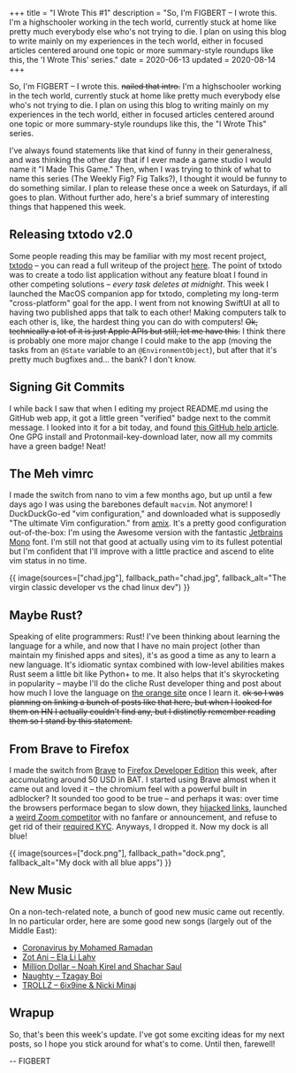 +++
title = "I Wrote This #1"
description = "So, I'm FIGBERT – I wrote this. I'm a highschooler working in the tech world, currently stuck at home like pretty much everybody else who's not trying to die. I plan on using this blog to write mainly on my experiences in the tech world, either in focused articles centered around one topic or more summary-style roundups like this, the 'I Wrote This' series."
date = 2020-06-13
updated = 2020-08-14
+++

So, I'm FIGBERT – I wrote this. ~~nailed that intro.~~ I'm a highschooler working in the tech world, currently stuck at home like pretty much everybody else who's not trying to
die. I plan on using this blog to writing mainly on my experiences in the tech world, either in focused articles centered around one topic or more summary-style roundups like
this, the "I Wrote This" series.

<!-- more -->

I've always found statements like that kind of funny in their generalness, and was thinking the other day that if I ever made a game studio I would name it "I Made This Game."
Then, when I was trying to think of what to name this series (The Weekly Fig? Fig Talks?), I thought it would be funny to do something similar. I plan to release these once a
week on Saturdays, if all goes to plan. Without further ado, here's a brief summary of interesting things that happened this week.

## Releasing txtodo v2.0

Some people reading this may be familiar with my most recent project, [txtodo][txtodo] – you can read a full writeup of the project [here][txtodo-writeup]. The point of txtodo
was to create a todo list application without any feature bloat I found in other competing solutions – *every task deletes at midnight*. This week I launched the MacOS companion
app for txtodo, completing my long-term "cross-platform" goal for the app. I went from not knowing SwiftUI at all to having two published apps that talk to each other! Making
computers talk to each other is, like, the hardest thing you can do with computers! ~~Ok, technically a lot of it is just Apple APIs but still, let me have this.~~ I think there
is probably one more major change I could make to the app (moving the tasks from an `@State` variable to an `@EnvironmentObject`), but after that it's pretty much bugfixes
and... the bank? I don't know.

## Signing Git Commits

I while back I saw that when I editing my project README.md using the GitHub web app, it got a little green "verified" badge next to the commit message. I looked into it for a
bit today, and found [this GitHub help article][signing-commits]. One GPG install and Protonmail-key-download later, now all my commits have a green badge! Neat!

## The Meh vimrc

I made the switch from nano to vim a few months ago, but up until a few days ago I was using the barebones default `macvim`. Not anymore! I DuckDuckGo-ed "vim configuration,"
and downloaded what is supposedly "The ultimate Vim configuration." from [amix][ultimate-vim]. It's a pretty good configuration out-of-the-box: I'm using the Awesome version
with the fantastic [Jetbrains Mono][jetbrains-mono] font. I'm still not that good at actually using vim to its fullest potential but I'm confident that I'll improve with a
little practice and ascend to elite vim status in no time.

{{ image(sources=["chad.jpg"], fallback_path="chad.jpg", fallback_alt="The virgin classic developer vs the chad linux dev") }}

## Maybe Rust?

Speaking of elite programmers: Rust! I've been thinking about learning the language for a while, and now that I have no main project (other than maintain my finished apps and
sites), it's as good a time as any to learn a new language. It's idiomatic syntax combined with low-level abilities makes Rust seem a little bit like Python+ to me. It also
helps that it's skyrocketing in popularity – maybe I'll do the cliche Rust developer thing and post about how much I love the language on [the orange site][hn] once I learn it.
~~ok so I was planning on linking a bunch of posts like that here, but when I looked for them on HN I actually couldn't find any, but I distinctly remember reading them so I
stand by this statement.~~

## From Brave to Firefox

I made the switch from [Brave][brave] to [Firefox Developer Edition][firefox] this week, after accumulating around 50 USD in BAT. I started using Brave almost when it came out
and loved it – the chromium feel with a powerful built in adblocker? It sounded too good to be true – and perhaps it was: over time the browsers performace began to slow down,
they [hijacked links][brave-hijack], launched a [weird Zoom competitor][brave-zoom] with no fanfare or announcement, and refuse to get rid of their [required KYC][brave-kyc].
Anyways, I dropped it. Now my dock is all blue!

{{ image(sources=["dock.png"], fallback_path="dock.png", fallback_alt="My dock with all blue apps") }}

## New Music

On a non-tech-related note, a bunch of good new music came out recently. In no particular order, here are some good new songs (largely out of the Middle East):

* [Coronavirus by Mohamed Ramadan](https://www.youtube.com/watch?v=L3e4UryXDo0)
* [Zot Ani – Ela Li Lahv](https://www.youtube.com/watch?v=F2ZLege5wF8)
* [Million Dollar – Noah Kirel and Shachar Saul](https://www.youtube.com/watch?v=oQbh5Kvet04)
* [Naughty – Tzagay Boi](https://www.youtube.com/watch?v=lcXUmCG-En8)
* [TROLLZ – 6ix9ine & Nicki Minaj](https://www.youtube.com/watch?v=oNg3M9IJJlY)

## Wrapup

So, that's been this week's update. I've got some exciting ideas for my next posts, so I hope you stick around for what's to come. Until then, farewell!

--
FIGBERT

[txtodo]: https://txtodo.app
[txtodo-writeup]: /projects/txtodo
[signing-commits]: https://help.github.com/en/github/authenticating-to-github/managing-commit-signature-verification
[ultimate-vim]: https://github.com/amix/vimrc
[jetbrains-mono]: https://www.jetbrains.com/lp/mono/
[hn]: https://news.ycombinator.com/
[brave]: https://brave.com/
[firefox]: https://www.mozilla.org/en-US/firefox/developer/
[brave-hijack]: https://davidgerard.co.uk/blockchain/2020/06/06/the-brave-web-browser-is-hijacking-links-and-inserting-affiliate-codes/
[brave-zoom]: https://together.brave.com/
[brave-kyc]: https://www.reddit.com/r/btc/comments/ck56zw/privacy_focused_brave_browser_now_requires_kyc/

